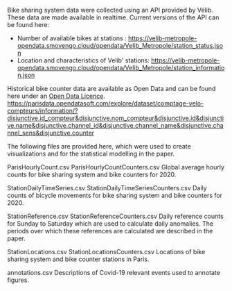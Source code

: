 Bike sharing system data were collected using an API provided by Vélib. These data are made available in realtime. Current versions of the API can be found here:

- Number of available bikes at stations : https://velib-metropole-opendata.smovengo.cloud/opendata/Velib_Metropole/station_status.json
- Location and characteristics of Velib' stations: https://velib-metropole-opendata.smovengo.cloud/opendata/Velib_Metropole/station_information.json

Historical bike counter data are available as Open Data and can be found here under an [Open Data Licence](https://opendatacommons.org/licenses/odbl/).
https://parisdata.opendatasoft.com/explore/dataset/comptage-velo-compteurs/information/?disjunctive.id_compteur&disjunctive.nom_compteur&disjunctive.id&disjunctive.name&disjunctive.channel_id&disjunctive.channel_name&disjunctive.channel_sens&disjunctive.counter

The following files are provided here, which were used to create visualizations and for the statistical modelling in the paper. 

ParisHourlyCount.csv
ParisHourlyCountCounters.csv
Global average hourly counts for bike sharing system and bike counters for 2020.

StationDailyTimeSeries.csv
StationDailyTimeSeriesCounters.csv
Daily counts of bicycle movements for bike sharing system and bike counters for 2020.

StationReference.csv
StationReferenceCounters.csv
Daily reference counts for Sunday to Saturday which are used to calculate daily anomalies. The periods over which these references are calculated are described in the paper.

StationLocations.csv
StationLocationsCounters.csv
Locations of bike sharing system and bike counter stations in Paris.

annotations.csv
Descriptions of Covid-19 relevant events used to annotate figures.
